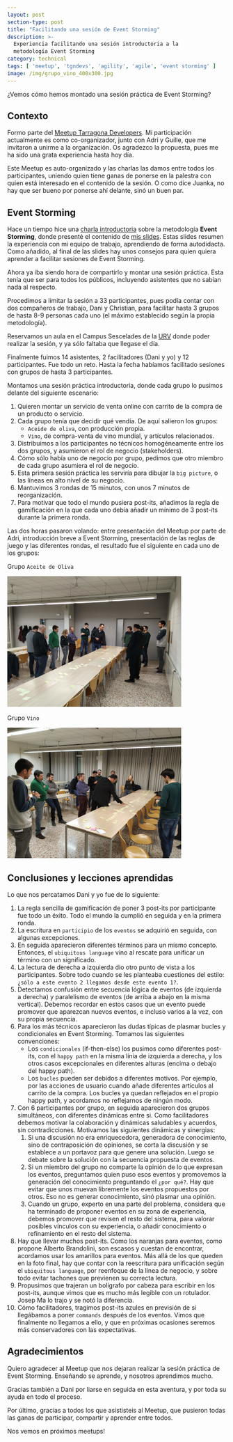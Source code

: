 ```yaml
---
layout: post
section-type: post
title: "Facilitando una sesión de Event Storming"
description: >-
  Experiencia facilitando una sesión introductoria a la
  metodología Event Storming
category: technical
tags: [ 'meetup', 'tgndevs', 'agility', 'agile', 'event storming' ]
image: /img/grupo_vino_400x300.jpg
---
```


¿Vemos cómo hemos montado una sesión práctica de Event Storming?

<!--excerpt-->

## Contexto

Formo parte del [Meetup Tarragona Developers]. 
Mi participación actualmente es como co-organizador, junto con Adri y Guille, que me
invitaron a unirme a la organización. Os agradezco la propuesta, pues me ha sido
una grata experiencia hasta hoy día.

Este Meetup es auto-organizado y las charlas las damos entre todos los participantes, uniendo quien
tiene ganas de ponerse en la palestra con quien está interesado en el contenido de la
sesión. O como dice Juanka, no hay que ser bueno por ponerse ahí delante, sinó un buen par.

## Event Storming

Hace un tiempo hice una [charla introductoria] sobre la metodología **Event Storming**, 
donde presenté el contenido de [mis slides][mis slides eventstorming]. Estas slides resumen
la experiencia con mi equipo de trabajo, aprendiendo de forma autodidacta.
Como añadido, al final de las slides hay unos consejos para quien quiera aprender a 
facilitar sesiones de Event Storming.

Ahora ya iba siendo hora de compartirlo y montar una sesión práctica. Esta tenía
que ser para todos los públicos, incluyendo asistentes que no sabían nada al respecto.

Procedimos a limitar la sesión a 33 participantes, pues podía contar con dos compañeros de trabajo,
Dani y Christian, para facilitar hasta 3 grupos de hasta 8-9 personas cada uno (el máximo establecido 
según la propia metodología).

Reservamos un aula en el Campus Sescelades de la [URV] donde poder realizar la sesión, y ya
sólo faltaba que llegase el día.

Finalmente fuimos 14 asistentes, 2 facilitadores (Dani y yo) y 12 participantes. Fue todo un reto.
Hasta la fecha habíamos facilitado sesiones con grupos de hasta 3 participantes.

Montamos una sesión práctica introductoria, donde cada grupo lo pusimos delante del siguiente
escenario:

1. Quieren montar un servicio de venta online con carrito de la compra de un producto
o servicio.
1. Cada grupo tenía que decidir qué vendía. De aquí salieron los grupos:
   * `Aceide de oliva`, con producción propia.
   * `Vino`, de compra-venta de vino mundial, y artículos relacionados.
1. Distribuimos a los participantes no técnicos homogéneamente entre los dos
grupos, y asumieron el rol de negocio (stakeholders).
1. Cómo sólo había uno de negocio por grupo, pedimos que otro miembro de cada grupo
asumiera el rol de negocio.
1. Esta primera sesión práctica les serviría para dibujar la `big picture`, o
las líneas en alto nivel de su negocio.
1. Mantuvimos 3 rondas de 15 minutos, con unos 7 minutos de reorganización.
1. Para motivar que todo el mundo pusiera post-its, añadimos la regla de gamificación
en la que cada uno debía añadir un mínimo de 3 post-its durante la primera ronda.

Las dos horas pasaron volando: entre presentación del Meetup por parte de Adri, introducción
breve a Event Storming, presentación de las reglas de juego y las diferentes rondas, el 
resultado fue el siguiente en cada uno de los grupos:


Grupo `Aceite de Oliva`

![Resultado big picture del grupo Aceite de Oliva](/img/grupo_aceiteoliva_400x300.jpg)

Grupo `Vino`

![Resultado big picture del grupo Vino](/img/grupo_vino_400x300.jpg)

## Conclusiones y lecciones aprendidas

Lo que nos percatamos Dani y yo fue de lo siguiente:

1. La regla sencilla de gamificación de poner 3 post-its por participante fue todo un éxito.
Todo el mundo la cumplió en seguida y en la primera ronda.
1. La escritura en `participio` de los `eventos` se adquirió en seguida, con algunas excepciones.
1. En seguida aparecieron diferentes términos para un mismo concepto. Entonces, el `ubiquitous
language` vino al rescate para unificar un término con un significado.
1. La lectura de derecha a izquierda dio otro punto de vista a los participantes. Sobre todo
cuando se les planteaba cuestiones del estilo: `¿sólo a este evento 2 llegamos desde este evento 1?`.
1. Detectamos confusión entre secuencia lógica de eventos (de izquierda a derecha) y 
paralelismo de eventos (de arriba a abajo en la misma vertical). Debemos recordar en estos casos que
un evento puede promover que aparezcan nuevos eventos, e incluso varios a la vez, con su propia
secuencia.
1. Para los más técnicos aparecieron las dudas típicas de plasmar bucles y condicionales en
Event Storming. Tomamos las siguientes convenciones:
   * Los `condicionales` (if-then-else) los pusimos como diferentes post-its, con el `happy path`
   en la misma línia de izquierda a derecha, y los otros casos excepcionales en diferentes alturas
   (encima o debajo del happy path).
   * Los `bucles` pueden ser debidos a diferentes motivos. Por ejemplo, por las acciones de usuario 
   cuando añade diferentes artículos al carrito de la compra. Los bucles ya quedan reflejados
   en el propio happy path, y acordamos no reflejarnos de ningún modo.
1. Con 6 participantes por grupo, en seguida aparecieron dos grupos simultáneos, con diferentes
dinámicas entre si. Como facilitadores debemos motivar la colaboración y dinámicas saludables
y acuerdos, sin contradicciones. Motivamos las siguientes dinámicas y sinergias:
   1. Si una discusión no era enriquecedora, generadora de conocimiento, sino de contraposición de
   opiniones, se corta la discusión y se establece a un portavoz para que genere una solución. Luego
   se debate sobre la solución con la secuencia propuesta de eventos.
   1. Si un miembro del grupo no comparte la opinión de lo que expresan los eventos, preguntamos
   quien puso esos eventos y promovemos la generación del conocimiento preguntando el `¿por qué?`.
   Hay que evitar que unos muevan libremente los eventos propuestos por otros. Eso no es generar 
   conocimiento, sinó plasmar una opinión.
   1. Cuando un grupo, experto en una parte del problema, considera que ha terminado de proponer
   eventos en su zona de experiencia, debemos promover que revisen el resto del sistema, para 
   valorar posibles vínculos con su experiencia, o añadir conocimiento o refinamiento en el resto
   del sistema.
1. Hay que llevar muchos post-its. Como los naranjas para eventos, como propone Alberto Brandolini, 
son escasos y cuestan de encontrar, acordamos usar los amarillos para eventos. Más allá de los que 
queden en la foto final, hay que contar con la reescritura para unificación según el `ubiquitous
language`, por reenfoque de la línea de negocio, y sobre todo evitar tachones que previenen su
correcta lectura.
1. Propusimos que trajeran un bolígrafo por cabeza para escribir en los post-its, 
aunque vimos que es mucho más legible con un rotulador. Josep Ma lo trajo y se notó la diferencia.
1. Cómo facilitadores, tragimos post-its azules en previsión de si llegábamos a poner `commands`
después de los eventos. Vimos que finalmente no llegamos a ello, y que en próximas ocasiones 
seremos más conservadores con las expectativas.

## Agradecimientos

Quiero agradecer al Meetup que nos dejaran realizar la sesión práctica de Event Storming.
Enseñando se aprende, y nosotros aprendimos mucho.

Gracias también a Dani por liarse en seguida en esta aventura, y por toda su ayuda en todo el proceso.

Por último, gracias a todos los que asististeis al Meetup, que pusieron todas las ganas de
participar, compartir y aprender entre todos.

Nos vemos en próximos meetups!

[Meetup Tarragona Developers]: https://www.meetup.com/Tarragona-Developers-Meetup/
[charla introductoria]: https://www.meetup.com/Tarragona-Developers-Meetup/events/251019288/
[handson]: https://www.meetup.com/Tarragona-Developers-Meetup/events/257666172/
[mis slides eventstorming]: https://jpahullo.github.io/slides/eventstorming/
[URV]: https://www.urv.cat
